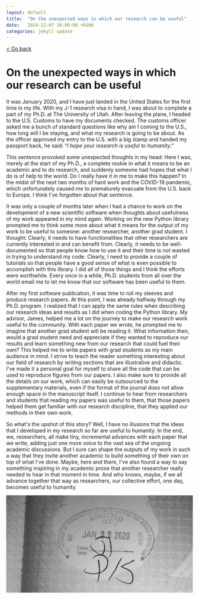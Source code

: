 ```yaml
---
layout: default
title:  "On the unexpected ways in which our research can be useful"
date:   2024-12-07 10:00:00 +0100
categories: jekyll update
---
```


<p>
   <a href="/kamilazdybal.github.io/#blog">
      < Go back
  </a>
</p>

# On the unexpected ways in which our research can be useful

It was January 2020, and I have just landed in the United States for the first time in my life. 
With my J-1 research visa in hand, I was about to complete a part of my Ph.D. at The University of Utah. 
After leaving the plane, I headed to the U.S. Customs to have my documents checked. 
The customs officer asked me a bunch of standard questions like why am I coming to the U.S., 
how long will I be staying, and what my research is going to be about. 
As the officer approved my entry to the U.S. with a big stamp and handed my passport back, 
he said: “*I hope your research is useful to humanity.*”

This sentence provoked some unexpected thoughts in my head: Here I was, merely at the start of my Ph.D., 
a complete rookie in what it means to be an academic and to do research, and suddenly someone had hopes that 
what I do is of help to the world. Do I really have it in me to make this happen? 
In the midst of the next two months of hard work and the COVID-19 pandemic, 
which unfortunately caused me to prematurely evacuate from the U.S. back to Europe, 
I think I've forgotten about that sentence.

It was only a couple of months later when I had a chance to work on the development of a new scientific software 
when thoughts about usefulness of my work appeared in my mind again. 
Working on the new Python library prompted me to think some more about 
what it means for the output of my work to be useful to someone: another researcher, another grad student. 
I thought: 
Clearly, it needs to have functionalities that other researchers are currently interested in and can benefit from. 
Clearly, it needs to be well-documented so that people know *how* to use it and their time is not wasted in trying to understand my code. 
Clearly, I need to provide a couple of tutorials so that people have a good sense of what is even possible to accomplish with this library. 
I did all of those things and I think the efforts were worthwhile. 
Every once in a while, Ph.D. students from all over the world email me to let me know that our software has been useful to them.

After my first software publication, it was time to roll my sleeves and produce research papers. 
At this point, I was already halfway through my Ph.D. program. 
I realized that I can apply the same rules when describing our research ideas and results 
as I did when coding the Python library. 
My advisor, James, helped me a lot on the journey to make our research work useful to the community. 
With each paper we wrote, he prompted me to imagine that another grad student will be reading it. 
What information then, would a grad student need and appreciate if they wanted to reproduce our results 
and learn something new from our research that could fuel their own? 
This helped me to write papers with grad students as my main audience in mind. 
I strive to teach the reader something interesting about our field of research 
by writing sections that are illustrative and didactic. 
I've made it a personal goal for myself to share all the code that can be used to reproduce figures from our papers. 
I also make sure to provide all the details on our work, 
which can easily be outsourced to the supplementary materials, 
even if the format of the journal does not allow enough space in the manuscript itself. 
I continue to hear from researchers and students that reading my papers was useful to them, 
that those papers helped them get familiar with our research discipline, that they applied our methods in their own work.

So what's the upshot of this story? 
Well, I have no illusions that the ideas that I developed in my research so far are useful to humanity. 
In the end, we, researchers, all make tiny, incremental advances with each paper that we write, 
adding just one more voice to the vast sea of the ongoing academic discussions. 
But I sure can shape the outputs of my work in such a way that they invite another academic 
to build something of their own on top of what I've done. 
Maybe, here and there, I've also found a way to say something inspiring in my academic prose 
that another researcher really needed to hear in that moment in time. 
And who knows, maybe, if we all advance together that way as researchers, 
our collective effort, one day, becomes useful to humanity.

<p align="center">
  <img src="https://github.com/kamilazdybal/kamilazdybal.github.io/raw/main/_posts/on-useful-research.jpg">
</p>